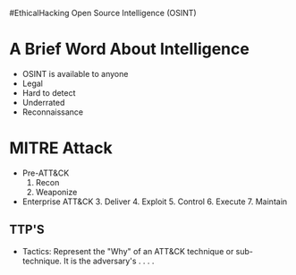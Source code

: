 #EthicalHacking
Open Source Intelligence (OSINT)
# A Brief Word About Intelligence
- OSINT is available to anyone
- Legal
- Hard to detect
- Underrated
- Reconnaissance

# MITRE Attack
- Pre-ATT&CK
	1. Recon
	2. Weaponize
- Enterprise ATT&CK
	3. Deliver
	4. Exploit
	5. Control
	6. Execute
	7. Maintain

## TTP'S
- Tactics: Represent the "Why" of an ATT&CK technique or sub-technique. It is the adversary's . . . .